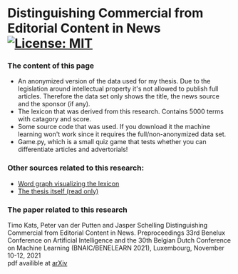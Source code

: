 # Distinguishing Commercial from Editorial Content in News [![License: MIT](https://img.shields.io/badge/License-MIT-blue.svg)](https://opensource.org/licenses/MIT)
### The content of this page

- An anonymized version of the data used for my thesis. Due to the legislation around intellectual property it's not allowed to publish full articles. Therefore the data set only shows the title, the news source and the sponsor (if any).
- The lexicon that was derived from this research. Contains 5000 terms with catagory and score.
- Some source code that was used. If you download it the machine learning won't work since it requires the full/non-anonymized data set.
- Game.py, which is a small quiz game that tests whether you can differentiate articles and advertorials!

### Other sources related to this research:
 - [Word graph visualizing the lexicon](https://timokats.github.io/network/)
 - [The thesis itself (read only)](https://www.overleaf.com/read/jcvydqcycrbs)

### The paper related to this research
Timo Kats, Peter van der Putten and Jasper Schelling
Distinguishing Commercial from Editorial Content in News. Preproceedings 33rd Benelux Conference on Artificial Intelligence and the 30th Belgian Dutch Conference on Machine Learning (BNAIC/BENELEARN 2021), Luxembourg, November 10-12, 2021  
pdf availible at [arXiv](https://arxiv.org/abs/2111.03916)

